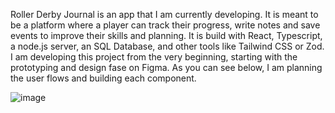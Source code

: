 Roller Derby Journal is an app that I am currently developing. It is meant to be a platform where a player can track their progress, write notes and save events to improve their skills and planning. 
It is build with React, Typescript, a node.js server, an SQL Database, and other tools like Tailwind CSS or Zod. 
I am developing this project from the very beginning, starting with the prototyping and design fase on Figma. As you can see below, I am planning the user flows and building each component.

![image](https://github.com/user-attachments/assets/6aa2ab26-d53a-4091-83ef-1fbc4a189fa2)
